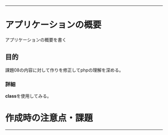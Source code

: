 ---------------------------------------
# アプリケーションの概要

アプリケーションの概要を書く
## 目的
課題08の内容に対して作りを修正してphpの理解を深める。

### 詳細
**class**を使用してみる。


# 作成時の注意点・課題
---------------------------------------








